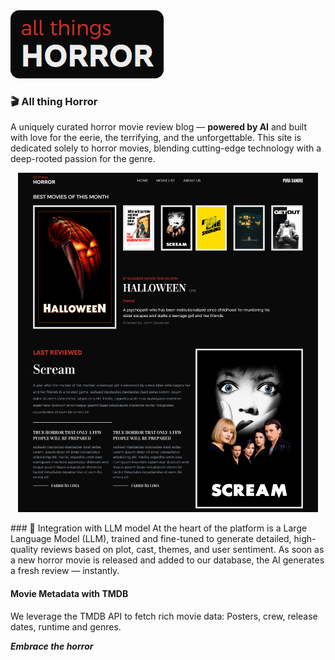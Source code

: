 <div style="display: 'flex'; flex-direction: 'column';"> 
  <img style= "width: 245px; height: 109px;" src="https://github.com/Dinista/All-Things-Horror/blob/main/public/readme/all_horror.png?raw=true" style="width: 250px;" />
</div>

### 🎬 All thing Horror
A uniquely curated horror movie review blog — __powered by AI__ and built with love for the eerie, the terrifying, and the unforgettable.
This site is dedicated solely to horror movies, blending cutting-edge technology with a deep-rooted passion for the genre.

<p align="center">
  <img width="480" height="543" src="https://github.com/Dinista/All-Things-Horror/blob/main/public/readme/screenshot.png?raw=true" />
</p>
### 🧠 Integration with LLM model
At the heart of the platform is a Large Language Model (LLM), trained and fine-tuned to generate detailed, high-quality reviews based on plot, cast, themes, and user sentiment. As soon as a new horror movie is released and added to our database, the AI generates a fresh review — instantly.

#### Movie Metadata with TMDB
We leverage the TMDB API to fetch rich movie data: Posters, crew, release dates, runtime and genres.

_**Embrace the horror**_

